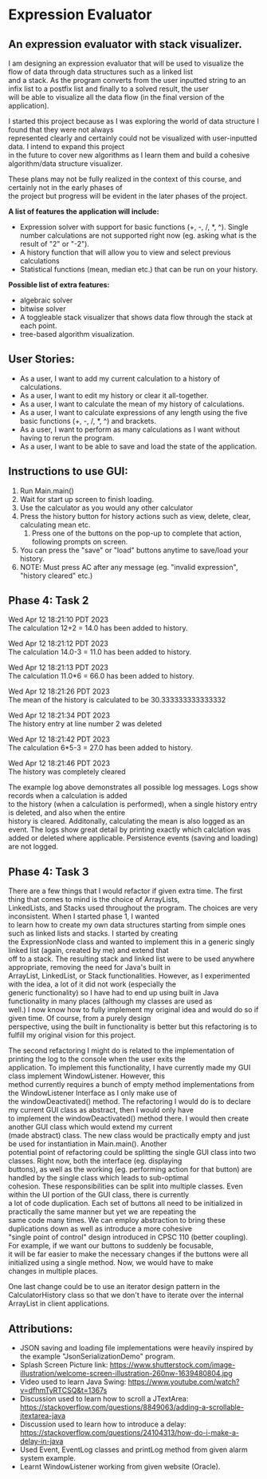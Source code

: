 # Expression Evaluator
## An expression evaluator with stack visualizer.   

I am designing an expression evaluator that will be used to visualize the flow of data through data structures 
such as a linked list   
and a stack. As the program converts from the user inputted string to an infix list to a postfix list and finally to a solved result, the user  
will be able to visualize all the data flow (in the final version of the application). 

I started this project because as I was exploring the world of data structure I found that they were not always   
represented clearly and certainly could not be visualized with user-inputted data. I intend to expand this project  
in the future to cover new algorithms as I learn them and build a cohesive algorithm/data structure visualizer. 

These plans may not be fully realized in the context of this course, and certainly not in the early phases of  
the project but progress will be evident in the later phases of the project.



**A list of features the application will include:**   
- Expression solver with support for basic functions (+, -, /, *, ^). Single number calculations are not supported right 
now (eg. asking what is the result of "2" or "-2").
- A history function that will allow you to view and select previous calculations 
- Statistical functions (mean, median etc.) that can be run on your history.
  

**Possible list of extra features:**
- algebraic solver
- bitwise solver
- A toggleable stack visualizer that shows data flow through the stack at each point.
- tree-based algorithm visualization. 

## User Stories:

- As a user, I want to add my current calculation to a history of calculations.
- As a user, I want to edit my history or clear it all-together. 
- As a user, I want to calculate the mean of my history of calculations. 
- As a user, I want to calculate expressions of any length using the five basic functions (+, -, /, *, ^) and brackets.
- As a user, I want to perform as many calculations as I want without having to rerun the program.
- As a user, I want to be able to save and load the state of the application.


## Instructions to use GUI:
1. Run Main.main()
2. Wait for start up screen to finish loading. 
3. Use the calculator as you would any other calculator 
4. Press the history button for history actions such as view, delete, clear, calculating mean etc. 
   1. Press one of the buttons on the pop-up to complete that action, following prompts on screen.
5. You can press the "save" or "load" buttons anytime to save/load your history.
6. NOTE: Must press AC after any message (eg. "invalid expression", "history cleared" etc.)


## Phase 4: Task 2

Wed Apr 12 18:21:10 PDT 2023   
The calculation 12+2 = 14.0 has been added to history.

Wed Apr 12 18:21:12 PDT 2023   
The calculation 14.0-3 = 11.0 has been added to history.

Wed Apr 12 18:21:13 PDT 2023   
The calculation 11.0*6 = 66.0 has been added to history.

Wed Apr 12 18:21:26 PDT 2023   
The mean of the history is calculated to be 30.333333333333332

Wed Apr 12 18:21:34 PDT 2023   
The history entry at line number 2 was deleted

Wed Apr 12 18:21:42 PDT 2023  
The calculation 6*5-3 = 27.0 has been added to history.

Wed Apr 12 18:21:46 PDT 2023   
The history was completely cleared

The example log above demonstrates all possible log messages. Logs show records when a calculation is added  
to the history (when a calculation is performed), when a single history entry is deleted, and also when the entire   
history is cleared. Additonally, calculating the mean is also logged as an event. The logs show great detail by printing 
exactly which calclation was added or deleted where applicable. Persistence events (saving and loading) are not logged. 

## Phase 4: Task 3

There are a few things that I would refactor if given extra time. The first thing that comes to mind is the choice of ArrayLists,   
LinkedLists, and Stacks used throughout the program. The choices are very inconsistent. When I started phase 1, I wanted  
to learn how to create my own data structures starting from simple ones such as linked lists and stacks. I started by creating  
the ExpressionNode class and wanted to implement this in a generic singly linked list (again, created by me) and extend that  
off to a stack. The resulting stack and linked list were to be used anywhere appropriate, removing the need for Java's built in  
ArrayList, LinkedList, or Stack functionalities. However, as I experimented with the idea, a lot of it did not work (especially the  
generic functionality) so I have had to end up using built in Java functionality in many places (although my classes are used as   
well.) I now know how to fully implement my original idea and would do so if given time. Of course, from a purely design   
perspective, using the built in functionality is better but this refactoring is to fulfill my original vision for this project. 

The second refactoring I might do is related to the implementation of printing the log to the console when the user exits the  
application. To implement this functionality, I have currently made my GUI class implement WindowListener. However, this   
method currently requires a bunch of empty method implementations from the WindowListener Interface as I only make use of   
the windowDeactivated() method. The refactoring I would do is to declare my current GUI class as abstract, then I would only have  
to implement the windowDeactivated() method there. I would then create another GUI class which would extend my current   
(made abstract) class. The new class would be practically empty and just be used for instantiation in  Main.main(). Another   
potential point of refactoring could be splitting the single GUI class into two classes. Right now, both the interface (eg. displaying  
buttons), as well as the working (eg. performing action for that button) are handled by the single class which leads to sub-optimal  
cohesion. These responsibilities can be split into multiple classes. Even within the UI portion of the GUI class, there is currently   
a lot of code duplication. Each set of buttons all need to be initialized in practically the same manner but yet we are repeating the  
same code many times. We can employ abstraction to bring these duplications down as well as introduce a more cohesive   
"single point of control" design introduced in CPSC 110 (better coupling). For example, if we want our buttons to suddenly be focusable,   
it will be far easier to make the necessary changes if the buttons were all initialized using a single method. Now, we would have to make   
changes in multiple places.  

One last change could be to use an iterator design pattern in the CalculatorHistory class so that we don't have to iterate over the internal  
ArrayList in client applications. 




## Attributions:
- JSON saving and loading file implementations were heavily inspired by the example "JsonSerializationDemo" program.
- Splash Screen Picture link: https://www.shutterstock.com/image-illustration/welcome-screen-illustration-260nw-1639480804.jpg
- Video used to learn Java Swing: https://www.youtube.com/watch?v=dfhmTyRTCSQ&t=1367s
- Discussion used to learn how to scroll a JTextArea: https://stackoverflow.com/questions/8849063/adding-a-scrollable-jtextarea-java
- Discussion used to learn how to introduce a delay: https://stackoverflow.com/questions/24104313/how-do-i-make-a-delay-in-java
- Used Event, EventLog classes and printLog method from given alarm system example. 
- Learnt WindowListener working from given website (Oracle). 
